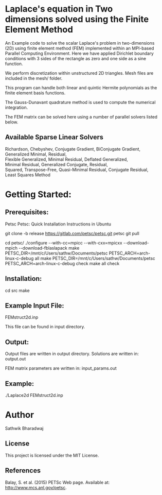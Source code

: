# Laplace's equation in Two dimensions solved using the Finite Element Method

An Example code to solve the scalar Laplace's problem in two-dimensions (2D) using finite element method (FEM) implemented within an MPI-based Parallel Computing Environment. Here we have applied Dirichlet boundary conditions with 3 sides of
the rectangle as zero and one side as a sine function. 

We perform discretization within unstructured 2D triangles. Mesh files are included in the mesh/ folder. 

This program can handle both linear and quintic Hermite polynomials as the finite element basis functions. 

The Gauss-Dunavant quadrature method is used to compute the numerical integration. 

The FEM matrix can be solved here using a number of parallel solvers listed below. 

## Available Sparse Linear Solvers				
Richardson,	Chebyshev,	Conjugate Gradient,
BiConjugate Gradient,	Generalized Minimal,	Residual,	
Flexible Generalized,	Minimal Residual,	Deflated Generalized,	
Minimal Residual,	Generalized Conjugate,	Residual,	
Squared,	Transpose-Free,	Quasi-Minimal Residual,	Conjugate Residual,	
Least Squares Method	

# Getting Started:

## Prerequisites:

Petsc
Petsc: Quick Installation Instructions in Ubuntu

git clone -b release https://gitlab.com/petsc/petsc.git petsc
git pull

cd petsc/
./configure --with-cc=mpicc --with-cxx=mpicxx --download-mpich --download-fblaslapack
make PETSC_DIR=/mnt/c/Users/sathw/Documents/petsc PETSC_ARCH=arch-linux-c-debug all
make PETSC_DIR=/mnt/c/Users/sathw/Documents/petsc PETSC_ARCH=arch-linux-c-debug check
make all check

## Installation:

cd src
make

## Example Input File:
FEMstruct2d.inp

This file can be found in input directory.

## Output:
Output files are written in output directory. 
Solutions are written in:
output.out

FEM matrix parameters are written in:
input_params.out

## Example:
./Laplace2d FEMstruct2d.inp

# Author
Sathwik Bharadwaj 

## License
This project is licensed under the MIT License.

## References
Balay, S. et al. (2015) PETSc Web page. Available at: http://www.mcs.anl.gov/petsc. 
